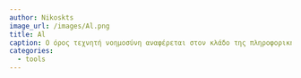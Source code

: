 ```yaml
---
author: Nikoskts
image_url: /images/Al.png
title: Al
caption: Ο όρος τεχνητή νοημοσύνη αναφέρεται στον κλάδο της πληροφορικής ο οποίος ασχολείται με τη σχεδίαση και την υλοποίηση υπολογιστικών συστημάτων που μιμούνται στοιχεία της ανθρώπινης συμπεριφοράς τα οποία υπονοούν έστω και στοιχειώδη ευφυΐα: μάθηση, προσαρμοστικότητα, εξαγωγή συμπερασμάτων, κατανόηση από συμφραζόμενα, επίλυση προβλημάτων κλπ
categories:
  - tools
---
```

